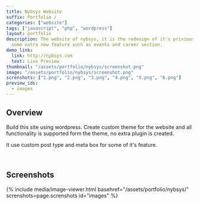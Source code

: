 ```yaml
---
title: Nybsys Website
suffix: Portfolio / 
categories: ["website"]
tags: ["javascript", "php", "wordpress"]
layout: portfolio
description: The website of nybsys, it is the redesign of it's privious version, with
  some extra new feature such as events and career section.
demo_link:
  link: http://nybsys.com
  text: Live Preview
thumbnail: "/assets/portfolio/nybsys/screenshot.png"
image: "/assets/portfolio/nybsys/screenshot.png"
screnshots: ["1.png", "2.png", "3.png", "4.png", "5.png", "6.png"] 
preview_ids:
  - images
---
```


## Overview 
Build this site using wordpress. Create custom theme for the website and all functionality is supported form the theme, no extra plugin is created. 

It use custom post type and meta box for some of it's feature. 

<br />

## Screenshots 


{% 
  include media/image-viewer.html 
  basehref="/assets/portfolio/nybsys/" 
  screnshots=page.screnshots 
  id="images" 
%}

